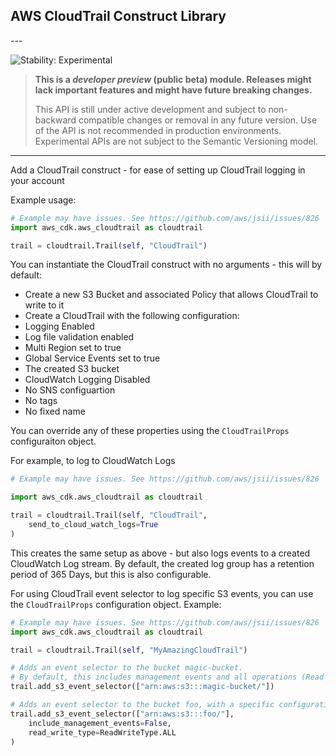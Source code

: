 ## AWS CloudTrail Construct Library

<html></html>---


![Stability: Experimental](https://img.shields.io/badge/stability-Experimental-important.svg?style=for-the-badge)

> **This is a *developer preview* (public beta) module. Releases might lack important features and might have
> future breaking changes.**
>
> This API is still under active development and subject to non-backward
> compatible changes or removal in any future version. Use of the API is not recommended in production
> environments. Experimental APIs are not subject to the Semantic Versioning model.

---
<html></html>

Add a CloudTrail construct - for ease of setting up CloudTrail logging in your account

Example usage:

```python
# Example may have issues. See https://github.com/aws/jsii/issues/826
import aws_cdk.aws_cloudtrail as cloudtrail

trail = cloudtrail.Trail(self, "CloudTrail")
```

You can instantiate the CloudTrail construct with no arguments - this will by default:
* Create a new S3 Bucket and associated Policy that allows CloudTrail to write to it
* Create a CloudTrail with the following configuration:
* Logging Enabled
* Log file validation enabled
* Multi Region set to true
* Global Service Events set to true
* The created S3 bucket
* CloudWatch Logging Disabled
* No SNS configuartion
* No tags
* No fixed name

You can override any of these properties using the `CloudTrailProps` configuraiton object.

For example, to log to CloudWatch Logs

```python
# Example may have issues. See https://github.com/aws/jsii/issues/826

import aws_cdk.aws_cloudtrail as cloudtrail

trail = cloudtrail.Trail(self, "CloudTrail",
    send_to_cloud_watch_logs=True
)
```

This creates the same setup as above - but also logs events to a created CloudWatch Log stream.
By default, the created log group has a retention period of 365 Days, but this is also configurable.

For using CloudTrail event selector to log specific S3 events,
you can use the `CloudTrailProps` configuration object.
Example:

```python
# Example may have issues. See https://github.com/aws/jsii/issues/826
import aws_cdk.aws_cloudtrail as cloudtrail

trail = cloudtrail.Trail(self, "MyAmazingCloudTrail")

# Adds an event selector to the bucket magic-bucket.
# By default, this includes management events and all operations (Read + Write)
trail.add_s3_event_selector(["arn:aws:s3:::magic-bucket/"])

# Adds an event selector to the bucket foo, with a specific configuration
trail.add_s3_event_selector(["arn:aws:s3:::foo/"],
    include_management_events=False,
    read_write_type=ReadWriteType.ALL
)
```
